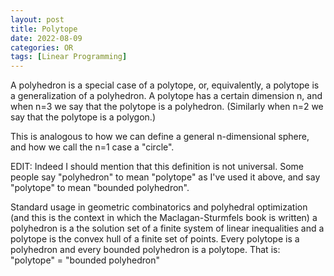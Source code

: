 ```yaml
---
layout: post
title: Polytope
date: 2022-08-09
categories: OR
tags: [Linear Programming]
---
```


A polyhedron is a special case of a polytope, or, equivalently, a polytope is a generalization of a polyhedron. A polytope has a certain dimension n, and when n=3 we say that the polytope is a polyhedron. (Similarly when n=2 we say that the polytope is a polygon.)

This is analogous to how we can define a general n-dimensional sphere, and how we call the n=1 case a "circle".

EDIT: Indeed I should mention that this definition is not universal. Some people say "polyhedron" to mean "polytope" as I've used it above, and say "polytope" to mean "bounded polyhedron".


Standard usage in geometric combinatorics and polyhedral optimization (and this is the context in which the Maclagan-Sturmfels book is written) a polyhedron is a the solution set of a finite system of linear inequalities and a polytope is the convex hull of a finite set of points. Every polytope is a polyhedron and every bounded polyhedron is a polytope. That is: "polytope" = "bounded polyhedron"